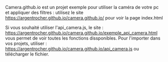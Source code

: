 Camera.github.io est un projet exemple pour utiliser la caméra de votre pc et appliquer des filtres :
utilisez le site https://argentrocher.github.io/camera.github.io/ pour voir la page index.html

Si vous souhaité utiliser l'api_camera.js, le site : https://argentrocher.github.io/camera.github.io/exemple_api_camera.html vous permet de voir toutes les fonctions dissponibles.
Pour l'importer dans vos projets, utiliser : https://argentrocher.github.io/camera.github.io/api_camera.js ou télécharger le fichier.
